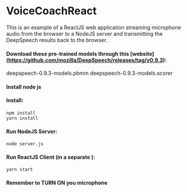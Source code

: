 # VoiceCoachReact
This is an example of a ReactJS web application streaming microphone audio from the browser
to a NodeJS server and transmitting the DeepSpeech results back to the browser.

#### Download these pre-trained models through this [website] (https://github.com/mozilla/DeepSpeech/releases/tag/v0.9.3):
deepspeech-0.9.3-models.pbmm
deepspeech-0.9.3-models.scorer

#### Install node js

#### Install:

```
npm install
yarn install
```

#### Run NodeJS Server:

```
node server.js
```

#### Run ReactJS Client (in a separate  ):

```
yarn start
```
#### Remember to TURN ON you microphone

